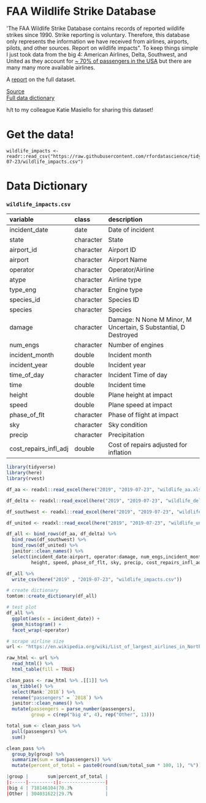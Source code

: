 # FAA Wildlife Strike Database

'The FAA Wildlife Strike Database contains records of reported wildlife strikes since 1990. Strike reporting is voluntary. Therefore, this database only represents the information we have received from airlines, airports, pilots, and other sources.
Report on wildlife impacts". To keep things simple I just took data from the big 4: American Airlines, Delta, Southwest, and United as they account for [~ 70% of passengers in the USA](https://en.wikipedia.org/wiki/List_of_largest_airlines_in_North_America) but there are many many more available airlines.

A [report](https://www.faa.gov/airports/airport_safety/wildlife/media/Wildlife-Strike-Report-1990-2017.pdf) on the full dataset.

[Source](https://wildlife.faa.gov/)  
[Full data dictionary](https://wildlife.faa.gov/downloads/fieldlist.xls)

h/t to my colleague Katie Masiello for sharing this dataset!

# Get the data!

```
wildlife_impacts <- readr::read_csv("https://raw.githubusercontent.com/rfordatascience/tidytuesday/main/data/2019/2019-07-23/wildlife_impacts.csv")

```

# Data Dictionary

### `wildlife_impacts.csv`

|variable              |class     |description |
|:---|:---|:-----------|
|incident_date         | date    | Date of incident |
|state                 |character | State|
|airport_id            |character | Airport ID|
|airport               |character | Airport Name |
|operator              |character | Operator/Airline |
|atype                 |character | Airline type |
|type_eng              |character | Engine type |
|species_id            |character | Species ID|
|species               |character | Species |
|damage                |character | Damage: N None M Minor, M Uncertain, S Substantial, D Destroyed |
|num_engs              |character | Number of engines |
|incident_month        |double    | Incident month |
|incident_year         |double    | Incident year |
|time_of_day           |character |  Incident Time of day|
|time                  |double    | Incident time|
|height                |double    | Plane height at impact |
|speed                 |double    | Plane speed at impact |
|phase_of_flt          |character | Phase of flight at impact |
|sky                   |character | Sky condition |
|precip                |character | Precipitation |
|cost_repairs_infl_adj |double    | Cost of repairs adjusted for inflation |



```r
library(tidyverse)
library(here)
library(rvest)

df_aa <- readxl::read_excel(here("2019", "2019-07-23", "wildlife_aa.xlsx"))

df_delta <- readxl::read_excel(here("2019", "2019-07-23", "wildlife_delta.xlsx"))

df_southwest <- readxl::read_excel(here("2019", "2019-07-23", "wildlife_southwest.xlsx"))

df_united <- readxl::read_excel(here("2019", "2019-07-23", "wildlife_united.xlsx"))

df_all <- bind_rows(df_aa, df_delta) %>% 
  bind_rows(df_southwest) %>% 
  bind_rows(df_united) %>% 
  janitor::clean_names() %>% 
  select(incident_date:airport, operator:damage, num_engs,incident_month:time,
         height, speed, phase_of_flt, sky, precip, cost_repairs_infl_adj)

df_all %>% 
  write_csv(here("2019" , "2019-07-23", "wildlife_impacts.csv"))

# create dictionary
tomtom::create_dictionary(df_all)

# test plot
df_all %>% 
  ggplot(aes(x = incident_date)) +
  geom_histogram() +
  facet_wrap(~operator)

# scrape airline size
url <- "https://en.wikipedia.org/wiki/List_of_largest_airlines_in_North_America"

raw_html <- url %>% 
  read_html() %>% 
  html_table(fill = TRUE)

clean_pass <- raw_html %>% .[[1]] %>% 
  as_tibble() %>% 
  select(Rank:`2018`) %>% 
  rename("passengers" = `2018`) %>% 
  janitor::clean_names() %>% 
  mutate(passengers = parse_number(passengers),
         group = c(rep("big 4", 4), rep("Other", 13))) 

total_sum <- clean_pass %>% 
  pull(passengers) %>% 
  sum()

clean_pass %>% 
  group_by(group) %>% 
  summarize(sum = sum(passengers)) %>% 
  mutate(percent_of_total = paste0(round(sum/total_sum * 100, 1), "%"))

|group |       sum|percent_of_total |
|:-----|---------:|:----------------|
|big 4 | 718146104|70.3%            |
|Other | 304031622|29.7%            |

```

